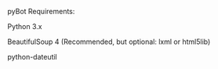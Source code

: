pyBot Requirements:

Python 3.x

BeautifulSoup 4 (Recommended, but optional: lxml or html5lib)

python-dateutil
